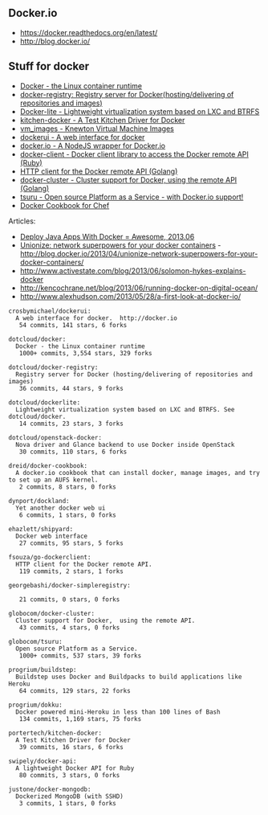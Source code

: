 ## Docker.io

  - https://docker.readthedocs.org/en/latest/
  - http://blog.docker.io/

## Stuff for docker
  - [Docker - the Linux container runtime](https://github.com/dotcloud/docker)
  - [docker-registry: Registry server for Docker(hosting/delivering of repositories and images)](https://github.com/dotcloud/docker-registry)
  - [Docker-lite - Lightweight virtualization system based on LXC and BTRFS](https://github.com/dotcloud/dockerlite.git)
  - [kitchen-docker - A Test Kitchen Driver for Docker](https://github.com/portertech/kitchen-docker)
  - [vm_images - Knewton Virtual Machine Images](https://github.com/Knewton/vm_images.git)
  - [dockerui - A web interface for docker](https://github.com/crosbymichael/dockerui.git)
  - [docker.io - A NodeJS wrapper for Docker.io](https://github.com/appersonlabs/docker.io.git)
  - [docker-client - Docker client library to access the Docker remote API (Ruby)](https://github.com/geku/docker-client.git)
  - [HTTP client for the Docker remote API (Golang)](https://github.com/fsouza/go-dockerclient.git)
  - [docker-cluster - Cluster support for Docker, using the remote API (Golang)](https://github.com/globocom/docker-cluster.git)
  - [tsuru - Open source Platform as a Service - with Docker.io support!](https://github.com/globocom/tsuru.git)
  - [Docker Cookbook for Chef](https://github.com/dreid/docker-cookbook.git)



Articles:
  - [Deploy Java Apps With Docker = Awesome, 2013.06](http://blogs.atlassian.com/2013/06/deploy-java-apps-with-docker-awesome/)
  - [Unionize: network superpowers for your docker containers](https://gist.github.com/jpetazzo/5493295) - http://blog.docker.io/2013/04/unionize-network-superpowers-for-your-docker-containers/
  - http://www.activestate.com/blog/2013/06/solomon-hykes-explains-docker
  - http://kencochrane.net/blog/2013/06/running-docker-on-digital-ocean/
  - http://www.alexhudson.com/2013/05/28/a-first-look-at-docker-io/



<!-- PROJECTS_LIST_START -->
    crosbymichael/dockerui:
      A web interface for docker.  http://docker.io
       54 commits, 141 stars, 6 forks

    dotcloud/docker:
      Docker - the Linux container runtime
       1000+ commits, 3,554 stars, 329 forks

    dotcloud/docker-registry:
      Registry server for Docker (hosting/delivering of repositories and images)
       36 commits, 44 stars, 9 forks

    dotcloud/dockerlite:
      Lightweight virtualization system based on LXC and BTRFS. See dotcloud/docker.
       14 commits, 23 stars, 3 forks

    dotcloud/openstack-docker:
      Nova driver and Glance backend to use Docker inside OpenStack
       30 commits, 110 stars, 6 forks

    dreid/docker-cookbook:
      A docker.io cookbook that can install docker, manage images, and try to set up an AUFS kernel.
       2 commits, 8 stars, 0 forks

    dynport/dockland:
      Yet another docker web ui
       6 commits, 1 stars, 0 forks

    ehazlett/shipyard:
      Docker web interface
       27 commits, 95 stars, 5 forks

    fsouza/go-dockerclient:
      HTTP client for the Docker remote API.
       119 commits, 2 stars, 1 forks

    georgebashi/docker-simpleregistry:

       21 commits, 0 stars, 0 forks

    globocom/docker-cluster:
      Cluster support for Docker,  using the remote API.
       43 commits, 4 stars, 0 forks

    globocom/tsuru:
      Open source Platform as a Service.
       1000+ commits, 537 stars, 39 forks

    progrium/buildstep:
      Buildstep uses Docker and Buildpacks to build applications like Heroku
       64 commits, 129 stars, 22 forks

    progrium/dokku:
      Docker powered mini-Heroku in less than 100 lines of Bash
       134 commits, 1,169 stars, 75 forks

    portertech/kitchen-docker:
      A Test Kitchen Driver for Docker
       39 commits, 16 stars, 6 forks

    swipely/docker-api:
      A lightweight Docker API for Ruby
       80 commits, 3 stars, 0 forks

    justone/docker-mongodb:
      Dockerized MongoDB (with SSHD)
       3 commits, 1 stars, 0 forks
<!-- PROJECTS_LIST_END -->
